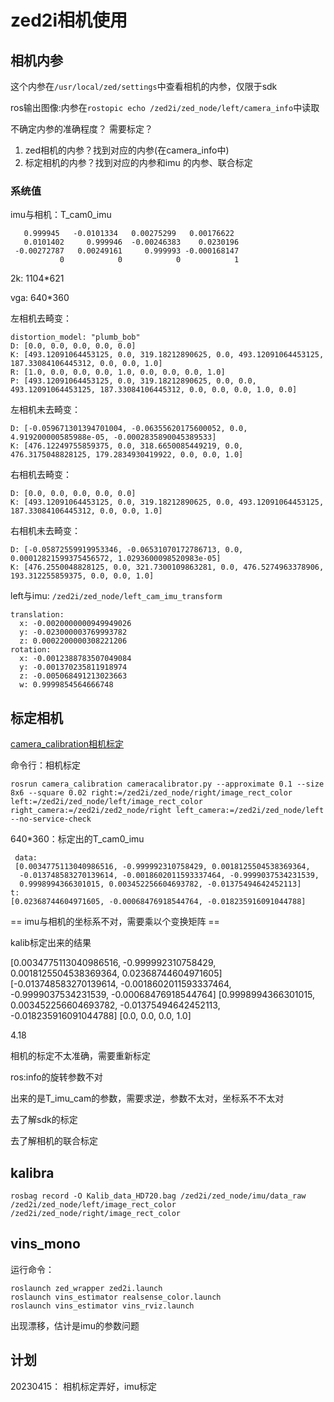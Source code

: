 # zed2i相机使用

## 相机内参

这个内参在`/usr/local/zed/settings`中查看相机的内参，仅限于sdk

ros输出图像:内参在`rostopic echo /zed2i/zed_node/left/camera_info`中读取



不确定内参的准确程度？
需要标定？
1. zed相机的内参？找到对应的内参(在camera_info中)
2. 标定相机的内参？找到对应的内参和imu 的内参、联合标定

### 系统值
imu与相机：T_cam0_imu

```
   0.999945   -0.0101334   0.00275299   0.00176622
   0.0101402     0.999946  -0.00246383    0.0230196
 -0.00272787   0.00249161     0.999993 -0.000168147
           0            0            0            1
```
2k:
1104*621

vga: 640*360

左相机去畸变：
```
distortion_model: "plumb_bob"
D: [0.0, 0.0, 0.0, 0.0, 0.0]
K: [493.12091064453125, 0.0, 319.18212890625, 0.0, 493.12091064453125, 187.33084106445312, 0.0, 0.0, 1.0]
R: [1.0, 0.0, 0.0, 0.0, 1.0, 0.0, 0.0, 0.0, 1.0]
P: [493.12091064453125, 0.0, 319.18212890625, 0.0, 0.0, 493.12091064453125, 187.33084106445312, 0.0, 0.0, 0.0, 1.0, 0.0]
```

左相机未去畸变：
```
D: [-0.059671301394701004, -0.06355620175600052, 0.0, 4.919200000585988e-05, -0.0002835890045389533]
K: [476.12249755859375, 0.0, 318.6650085449219, 0.0, 476.3175048828125, 179.2834930419922, 0.0, 0.0, 1.0]
```

右相机去畸变：
```
D: [0.0, 0.0, 0.0, 0.0, 0.0]
K: [493.12091064453125, 0.0, 319.18212890625, 0.0, 493.12091064453125, 187.33084106445312, 0.0, 0.0, 1.0]
```

右相机未去畸变：
```
D: [-0.05872559919953346, -0.06531070172786713, 0.0, 0.00012821599375456572, 1.0293600098520983e-05]
K: [476.2550048828125, 0.0, 321.7300109863281, 0.0, 476.5274963378906, 193.312255859375, 0.0, 0.0, 1.0]
```

left与imu:	`/zed2i/zed_node/left_cam_imu_transform `

```
translation: 
  x: -0.0020000000949949026
  y: -0.023000003769993782
  z: 0.0002200000308221206
rotation: 
  x: -0.0012388783507049084
  y: -0.001370235811918974
  z: -0.005068491213023663
  w: 0.9999854564666748
```


## 标定相机

[ camera_calibration相机标定](https://blog.csdn.net/TengYun_zhang/article/details/123072847)

命令行：相机标定

```
rosrun camera_calibration cameracalibrator.py --approximate 0.1 --size 8x6 --square 0.02 right:=/zed2i/zed_node/right/image_rect_color left:=/zed2i/zed_node/left/image_rect_color right_camera:=/zed2i/zed2_node/right left_camera:=/zed2i/zed_node/left --no-service-check
```

640*360：标定出的T_cam0_imu

```
 data: 
 [0.0034775113040986516, -0.999992310758429, 0.0018125504538369364, 
  -0.013748583270139614, -0.0018602011593337464, -0.9999037534231539,
  0.9998994366301015, 0.003452256604693782, -0.01375494642452113]
t:
[0.02368744604971605, -0.00068476918544764, -0.018235916091044788]
```

== imu与相机的坐标系不对，需要乘以个变换矩阵 ==





kalib标定出来的结果

  [0.0034775113040986516, -0.999992310758429, 0.0018125504538369364, 0.02368744604971605]
  [-0.013748583270139614, -0.0018602011593337464, -0.9999037534231539, -0.00068476918544764]
  [0.9998994366301015, 0.003452256604693782, -0.01375494642452113, -0.018235916091044788]
  [0.0, 0.0, 0.0, 1.0]

4.18

相机的标定不太准确，需要重新标定

ros:info的旋转参数不对

出来的是T_imu_cam的参数，需要求逆，参数不太对，坐标系不不太对

去了解sdk的标定

去了解相机的联合标定

## kalibra

```
rosbag record -O Kalib_data_HD720.bag /zed2i/zed_node/imu/data_raw /zed2i/zed_node/left/image_rect_color /zed2i/zed_node/right/image_rect_color
```



## vins_mono

运行命令：
```
roslaunch zed_wrapper zed2i.launch
roslaunch vins_estimator realsense_color.launch 
roslaunch vins_estimator vins_rviz.launch
```
出现漂移，估计是imu的参数问题



## 计划

20230415： 相机标定弄好，imu标定